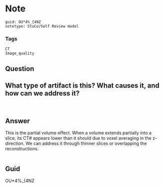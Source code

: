 # Note
```
guid: OU*4%_{4NZ
notetype: StuCo/Self Review model
```

### Tags
```
CT
Image_quality
```

## Question
<h2>What type of artifact is this? What causes it, and how can we address it?</h2><div><img alt="" src="517A9B6B-4556-41EE-BF34-1F9589A4553B.png"> <img alt="" src="ADAB9436-6496-451C-85A1-D6AD3C1AB169.png">
</div>

## Answer
<section>
<p>This is the partial volume effect. When a volume extends partially into a slice, its CT# appears lower than it should due to voxel averaging in the z-direction. We can address it through thinner slices or overlapping the reconstructions.
</p>
<p><img alt="" src="35A65A14-3B6D-461D-8F2E-1A5F8B67260F.png"></p>


</section>

## Guid
OU*4%_{4NZ
